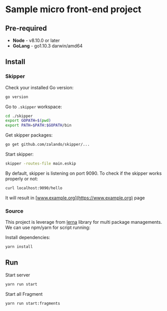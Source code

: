# Sample micro front-end project

## Pre-required
* **Node** - v8.10.0 or later
* **GoLang** - go1.10.3 darwin/amd64

## Install
### Skipper
Check your installed Go version:
```bash
go version
```

Go to `.skipper` workspace:
```bash
cd ./skipper
export GOPATH=$(pwd)
export PATH=$PATH:$GOPATH/bin
```

Get skipper packages:
```bash
go get github.com/zalando/skipper/...
```

Start skipper:
```bash
skipper -routes-file main.eskip
```

By default, skipper is listening on port 9090. 
To check if the skipper works properly or not: 
```bash
curl localhost:9090/hello
```
It will result in [www.example.org](https://www.example.org) page

### Source
This project is leverage from [lerna](https://github.com/lerna/lerna) library for multi package managements.
We can use npm/yarn for script running:

Install dependencies:
```bash
yarn install
```

## Run

Start server 
```bash
yarn run start
```

Start all Fragment
```bash
yarn run start:fragments
```
